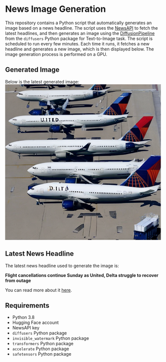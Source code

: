 # News Image Generation
This repository contains a Python script that automatically generates an image based on a news headline. The script uses the [NewsAPI](https://newsapi.org/) to fetch the latest headlines, and then generates an image using the [DiffusionPipeline](https://github.com/huggingface/diffusers) from the `diffusers` Python package for Text-to-Image task.
The script is scheduled to run every few minutes. Each time it runs, it fetches a new headline and generates a new image, which is then displayed below. The image generation process is performed on a GPU.

## Generated Image
Below is the latest generated image:
![Generated Image](image.png)

## Latest News Headline
The latest news headline used to generate the image is:

**Flight cancellations continue Sunday as United, Delta struggle to recover from outage**

You can read more about it [here](https://news.google.com/rss/articles/CBMibmh0dHBzOi8vd3d3LnVzYXRvZGF5LmNvbS9zdG9yeS90cmF2ZWwvYWlybGluZS1uZXdzLzIwMjQvMDcvMjEvc3VuZGF5LWZsaWdodC1jYW5jZWxlZC1kZWx0YS11bml0ZWQvNzQ0ODkyMzEwMDcv0gEA?oc=5).

## Requirements
- Python 3.8
- Hugging Face account
- NewsAPI key
- `diffusers` Python package
- `invisible_watermark` Python package
- `transformers` Python package
- `accelerate` Python package
- `safetensors` Python package
